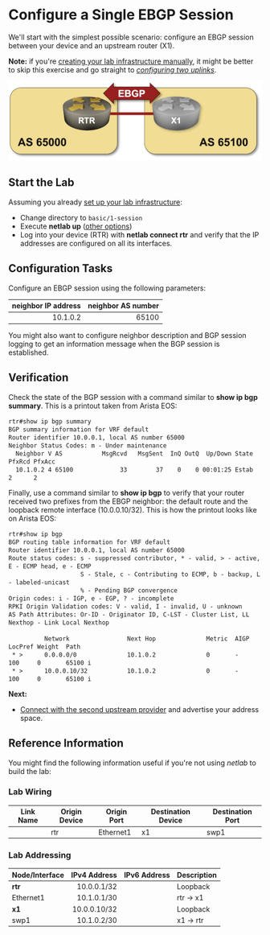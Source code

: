 # Configure a Single EBGP Session

We'll start with the simplest possible scenario: configure an EBGP session between your device and an upstream router (X1).

**Note:** if you're [creating your lab infrastructure manually](../2-manual.md), it might be better to skip this exercise and go straight to *[configuring two uplinks](2-multihomed.md)*.

![Lab topology](topology-session.png)

## Start the Lab

Assuming you already [set up your lab infrastructure](../1-setup.md):

* Change directory to `basic/1-session`
* Execute **netlab up** ([other options](../2-manual.md))
* Log into your device (RTR) with **netlab connect rtr** and verify that the IP addresses are configured on all its interfaces.

## Configuration Tasks

Configure an EBGP session using the following parameters:

| neighbor IP address | neighbor AS number |
|--------------------:|-------------------:|
| 10.1.0.2            | 65100              |

You might also want to configure neighbor description and BGP session logging to get an information message when the BGP session is established.

## Verification

Check the state of the BGP session with a command similar to **show ip bgp summary**. This is a printout taken from Arista EOS:

```
rtr#show ip bgp summary
BGP summary information for VRF default
Router identifier 10.0.0.1, local AS number 65000
Neighbor Status Codes: m - Under maintenance
  Neighbor V AS           MsgRcvd   MsgSent  InQ OutQ  Up/Down State   PfxRcd PfxAcc
  10.1.0.2 4 65100             33        37    0    0 00:01:25 Estab   2      2
```

Finally, use a command similar to **show ip bgp** to verify that your router received two prefixes from the EBGP neighbor: the default route and the loopback remote interface (10.0.0.10/32). This is how the printout looks like on Arista EOS:

```
rtr#show ip bgp
BGP routing table information for VRF default
Router identifier 10.0.0.1, local AS number 65000
Route status codes: s - suppressed contributor, * - valid, > - active, E - ECMP head, e - ECMP
                    S - Stale, c - Contributing to ECMP, b - backup, L - labeled-unicast
                    % - Pending BGP convergence
Origin codes: i - IGP, e - EGP, ? - incomplete
RPKI Origin Validation codes: V - valid, I - invalid, U - unknown
AS Path Attributes: Or-ID - Originator ID, C-LST - Cluster List, LL Nexthop - Link Local Nexthop

          Network                Next Hop              Metric  AIGP       LocPref Weight  Path
 * >      0.0.0.0/0              10.1.0.2              0       -          100     0       65100 i
 * >      10.0.0.10/32           10.1.0.2              0       -          100     0       65100 i
```

**Next:**

* [Connect with the second upstream provider](2-multihomed.md) and advertise your address space.

## Reference Information

You might find the following information useful if you're not using _netlab_ to build the lab:

### Lab Wiring

| Link Name       | Origin Device | Origin Port | Destination Device | Destination Port |
|-----------------|---------------|-------------|--------------------|------------------|
|  | rtr | Ethernet1 | x1 | swp1 |

### Lab Addressing

| Node/Interface | IPv4 Address | IPv6 Address | Description |
|----------------|-------------:|-------------:|-------------|
| **rtr** |  10.0.0.1/32 |  | Loopback |
| Ethernet1 | 10.1.0.1/30 |  | rtr -> x1 |
| **x1** |  10.0.0.10/32 |  | Loopback |
| swp1 | 10.1.0.2/30 |  | x1 -> rtr |
